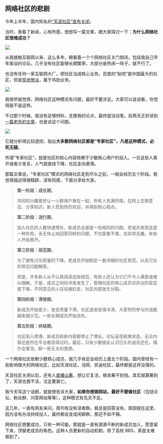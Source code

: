 ## 网络社区的悲剧

今年上半年，国内知名的[“天涯社区”宣布关闭](https://finance.sina.com.cn/tech/roll/2023-04-26/doc-imyrswtm4170903.shtml)。

当时，我看了新闻，心有所感，很想写一篇文章，跟大家探讨一下：**为什么网络社区很难成功？**

![](https://cdn.beekka.com/blogimg/asset/202311/bg2023111805.webp)

从我接触互联网以来，这么多年，眼看着一个个网络社区关门倒闭，包括我自己早年架设的论坛。几乎没有社区能够长期繁荣，大部分是热闹一阵子，就不行了。

也没有任何一家互联网大厂，把社区当成核心业务。百度的“贴吧”是中国最大的社区，但是[现状惨淡](https://m.jiemian.com/article/6796047.html)，属于鸡肋业务。

![](https://cdn.beekka.com/blogimg/asset/202311/bg2023111804.webp)

我很早就觉得，网络社区这种模式有问题，最好不要涉足。大家可以说说看，你觉得是不是这样。

不过那个时候，我没有足够材料，支撑我的论点，最终就没动笔。前两天正好读到[一篇老外的文章](https://lcamtuf.substack.com/p/the-evolution-of-expert-communities)，也是谈这个问题。

![](https://cdn.beekka.com/blogimg/asset/202311/bg2023112008.webp)

它就分析得比较透彻，指出**大多数网络社区都是“专家社区”，凡是这种模式，必死无疑**。

所谓“专家社区”，就是社区的核心内容依赖于少数核心用户的投入。一旦这些人离开或者少发言，人气就直线下降，社区走向衰落。

那篇文章说，“专家社区”模式的网络社区走到尽头之前，一般会经历五个阶段。我觉得描述得很精辟，深有同感，下面分享给大家。

> **第一阶段：成长期**。
> 
> 共同的兴趣爱好让一小群用户聚在一起，所有人充满热情，在网上交换意见、分享知识。新人受到热烈欢迎，并得到耐心指点。

> **第二阶段：流行期**。
> 
> 加入社区的人数快速增长，新成员总是提一些相同的问题。老成员发现这是一种负担，永无休止地回答同样的问题，不仅疲惫不堪，也非常无趣。有些人开始离开。

> **第三阶段：规范期**。
> 
> 为了避免讨论质量的下降，老成员开始制定一套详细的社区规范，以及冗长的常见问题解答。
>
> 但是，许多新人从不认真阅读这些规范，有些人还认为它们不令人满意或难以理解。于是，成员之间的冲突发生了，管理社区的核心成员对异议的容忍度下降，不同意见的人往往被赶走，社区内部发生分裂。

> **第四阶段：滑坡期**。
> 
> 新成员开始变少，发言质量下滑，社区逐渐变得冷清，大家热烈参与的话题越来越少见，一些长期成员开始流失。

> **第五阶段：终结期**。
> 
> 社区陷入停滞，新成员和新内容都停止了增长。论坛呈现结束状态，无论内容还是所在平台都显得过时。最后，只有少数彼此认识已久的成员还在，偶尔会冒泡，聊一些无关的感想。

一个网络社区依赖少数核心成员，就几乎肯定会经历上面五个阶段。国内曾经有一些影响很大的网络社区，比如天涯社区、泡网、凯迪社区，最终都是这样没落的。

天涯社区关闭以后，还有人[直播众筹](https://36kr.com/p/2273179232487040)，想让它复活，根本筹不到钱。其实就算筹到了，天涯也救不活，注定要衰亡。

我今天写这个话题，就是想告诉大家，**如果你想做网站，最好不要做社区**（包括论坛、粉丝群、问答网站等等），这种模式有先天不足。

这几年，一直有网友来问，周刊有没有读者群。我总是回答没有，原因就在这里，因为没有办法持续投入，最终都会变成闲聊群，那还不如不搞。

网络社区想要成功，只有一种可能，那就是一直有源源不断的新成员加入，愿意留下来，顶替老成员的角色。这种人员更新的自动机制，除了高校 BBS，真是太难做到了。
